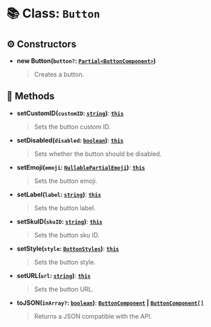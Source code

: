 # 📚 Class: `Button`

## ⚙️ Constructors

- **new Button(`button?`: [`Partial<ButtonComponent>`][ButtonComponentURL])**
  > Creates a button.

## 🔧 Methods

- **setCustomID(`customID`: [`string`][StringURL])**: **[`this`][ThisURL]**
  > Sets the button custom ID.
- **setDisabled(`disabled`: [`boolean`][BooleanURL])**: **[`this`][ThisURL]**
  > Sets whether the button should be disabled.
- **setEmoji(`emoji`: [`NullablePartialEmoji`][NullablePartialEmojiURL])**: **[`this`][ThisURL]**
  > Sets the button emoji.
- **setLabel(`label`: [`string`][StringURL])**: **[`this`][ThisURL]**
  > Sets the button label.
- **setSkuID(`skuID`: [`string`][StringURL])**: **[`this`][ThisURL]**
  > Sets the button sku ID.
- **setStyle(`style`: [`ButtonStyles`][ButtonStylesURL])**: **[`this`][ThisURL]**
  > Sets the button style.
- **setURL(`url`: [`string`][StringURL])**: **[`this`][ThisURL]**
  > Sets the button URL.
- **toJSON(`inArray?`: [`boolean`][BooleanURL])**: **[`ButtonComponent`][ButtonComponentURL] | [`ButtonComponent[]`][ButtonComponentURL]**
  > Returns a JSON compatible with the API.

[BooleanURL]: https://developer.mozilla.org/en-US/docs/Web/JavaScript/Reference/Global_Objects/Boolean
[ButtonComponentURL]: https://docs.oceanic.ws/dev/types/Types_Channels.ButtonComponent.html
[ButtonStylesURL]: https://docs.oceanic.ws/v1.11.0/enums/Constants.ButtonStyles.html
[NullablePartialEmojiURL]: https://docs.oceanic.ws/dev/interfaces/Types_Guilds.NullablePartialEmoji.html
[StringURL]: https://developer.mozilla.org/en-US/docs/Web/JavaScript/Reference/Global_Objects/String
[ThisURL]: https://developer.mozilla.org/en-US/docs/Web/JavaScript/Reference/Operators/this
